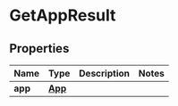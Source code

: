 

# GetAppResult


## Properties

| Name | Type | Description | Notes |
|------------ | ------------- | ------------- | -------------|
|**app** | [**App**](App.md) |  |  |



